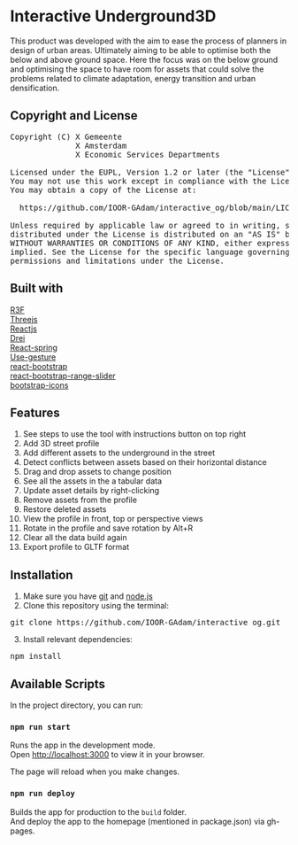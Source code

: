 # Interactive Underground3D

This product was developed with the aim to ease the process of planners in design of urban areas. Ultimately aiming to be able to optimise both the below and above ground space. Here the focus was on the below ground and optimising the space to have room for assets that could solve the problems related to climate adaptation, energy transition and urban densification.

## Copyright and License

<pre>Copyright (C) X Gemeente
              X Amsterdam
              X Economic Services Departments

Licensed under the EUPL, Version 1.2 or later (the "License");
You may not use this work except in compliance with the License.
You may obtain a copy of the License at:

  https://github.com/IOOR-GAdam/interactive_og/blob/main/LICENSE.txt
  
Unless required by applicable law or agreed to in writing, software
distributed under the License is distributed on an "AS IS" basis,
WITHOUT WARRANTIES OR CONDITIONS OF ANY KIND, either express or
implied. See the License for the specific language governing
permissions and limitations under the License.</pre>

## Built with

[R3F](https://docs.pmnd.rs/react-three-fiber)\
[Threejs](https://threejs.org/)\
[Reactjs](https://reactjs.org/)\
[Drei](https://github.com/pmndrs/drei)\
[React-spring](https://react-spring.dev/guides/r3f#react-three-fiber)\
[Use-gesture](https://github.com/pmndrs/use-gesture)\
[react-bootstrap](https://react-bootstrap.github.io/)\
[react-bootstrap-range-slider](https://github.com/jaywilz/react-bootstrap-range-slider)\
[bootstrap-icons](https://icons.getbootstrap.com/)

## Features

1. See steps to use the tool with instructions button on top right
2. Add 3D street profile
3. Add different assets to the underground in the street
4. Detect conflicts between assets based on their horizontal distance
5. Drag and drop assets to change position
6. See all the assets in the a tabular data
7. Update asset details by right-clicking
8. Remove assets from the profile
9. Restore deleted assets
10. View the profile in front, top or perspective views
11. Rotate in the profile and save rotation by Alt+R
12. Clear all the data build again
13. Export profile to GLTF format

## Installation

1. Make sure you have [git](https://gitforwindows.org/index.html) and [node.js](https://nodejs.org/en/)
2. Clone this repository using the terminal:
<pre>git clone https://github.com/IOOR-GAdam/interactive_og.git</pre>
3. Install relevant dependencies:
<pre>npm install</pre>


## Available Scripts

In the project directory, you can run:

### `npm run start`

Runs the app in the development mode.\
Open [http://localhost:3000](http://localhost:3000) to view it in your browser.

The page will reload when you make changes.

### `npm run deploy`

Builds the app for production to the `build` folder.\
And deploy the app to the homepage (mentioned in package.json) via gh-pages.

